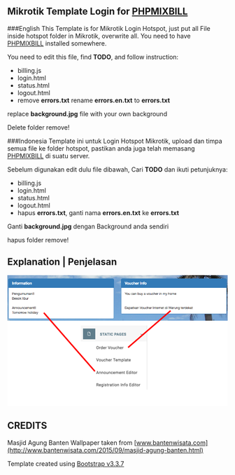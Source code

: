 Mikrotik Template Login for [PHPMIXBILL](https://github.com/ibnux/phpmixbill)
----

###English
This Template is for Mikrotik Login Hotspot, just put all File inside hotspot folder in Mikrotik, overwrite all. You need to have [PHPMIXBILL](https://github.com/ibnux/phpmixbill) installed somewhere.

You need to edit this file, find **TODO**, and follow instruction:
 
 - billing.js
 - login.html
 - status.html
 - logout.html
 - remove **errors.txt** rename **errors.en.txt** to **errors.txt**

 replace **background.jpg** file with your own background

 Delete folder remove!

###Indonesia
Template ini untuk Login Hotspot Mikrotik, upload dan timpa semua file ke folder hotspot, pastikan anda juga telah memasang [PHPMIXBILL](https://github.com/ibnux/phpmixbill) di suatu server.

Sebelum digunakan edit dulu file dibawah, Cari **TODO** dan ikuti petunjuknya:
 
 - billing.js
 - login.html
 - status.html
 - logout.html
 - hapus **errors.txt**, ganti nama **errors.en.txt** ke **errors.txt**

 Ganti **background.jpg** dengan Background anda sendiri

 hapus folder remove!

Explanation | Penjelasan
----

![MacDown logo](remove/info.png)

CREDITS
----
Masjid Agung Banten Wallpaper taken from [www.bantenwisata.com](http://www.bantenwisata.com/2015/09/masjid-agung-banten.html) 

Template created using [Bootstrap v3.3.7](http://getbootstrap.com)